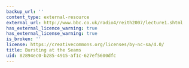 ```yaml
---
backup_url: ''
content_type: external-resource
external_url: http://www.bbc.co.uk/radio4/reith2007/lecture1.shtml
has_external_licence_warning: true
has_external_license_warning: true
is_broken: ''
license: https://creativecommons.org/licenses/by-nc-sa/4.0/
title: Bursting at the Seams
uid: 82894ec0-b285-4915-af1c-627ef5600dfc
---
```

